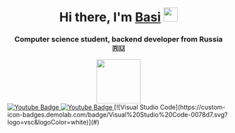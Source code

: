 <h1 align="center">Hi there, I'm <a href="https://github.com/DevBasi" target="_blank">Basi</a> 
<img src="https://github.com/blackcater/blackcater/raw/main/images/Hi.gif" height="32"/></h1>
<h3 align="center">Computer science student, backend developer from Russia 🇷🇺</h3>

<div id="header" align="center">
  <img src="https://media.giphy.com/media/M9gbBd9nbDrOTu1Mqx/giphy.gif](https://i.pinimg.com/736x/3b/3d/e8/3b3de8e2399f360ea6caa732ec03fe17.jpg" width="100"/>
</div>

  <a href="your-youtube-URL">
    <img src="https://img.shields.io/badge/YouTube-red?style=for-the-badge&logo=youtube&logoColor=white" alt="Youtube Badge"/>
  </a>
  
  <a href="your-telegram-URL">
    <img src="https://img.shields.io/badge/Telegram-2CA5E0?style=for-the-badge&logo=telegram&logoColor=white" alt="Youtube Badge"/>
  </a>
[![Visual Studio Code](https://custom-icon-badges.demolab.com/badge/Visual%20Studio%20Code-0078d7.svg?logo=vsc&logoColor=white)](#)
